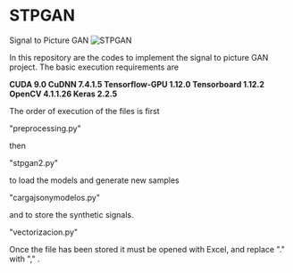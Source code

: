 # STPGAN
Signal to Picture GAN
![STPGAN](../master/stpgan.gif)

In this repository are the codes to implement the signal to picture GAN project. The basic execution requirements are

**CUDA 9.0
CuDNN 7.4.1.5
Tensorflow-GPU 1.12.0
Tensorboard 1.12.2
OpenCV 4.1.1.26
Keras 2.2.5**

The order of execution of the files is first

"preprocessing.py"

then

"stpgan2.py"

to load the models and generate new samples

"cargajsonymodelos.py"

and to store the synthetic signals.

"vectorizacion.py"

Once the file has been stored it must be opened with Excel, and replace "." with "," .
